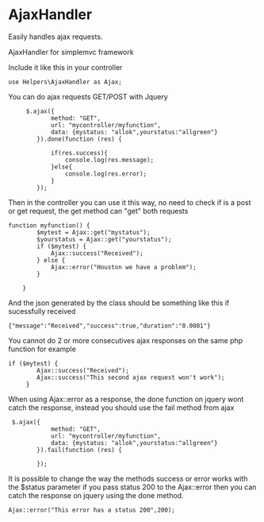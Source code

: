 # AjaxHandler

Easily handles ajax requests.

AjaxHandler for simplemvc framework

Include it like this in your controller

``` use Helpers\AjaxHandler as Ajax; ```

You can do ajax requests GET/POST with Jquery

```
     $.ajax({
            method: "GET",
            url: "mycontroller/myfunction",
            data: {mystatus: "allok",yourstatus:"allgreen"}
        }).done(function (res) {
           
            if(res.success){
                console.log(res.message);
            }else{
                console.log(res.error);
            }
        });

```

Then in the controller you can use it this way, no need to check if is a post
or get request, the get method can "get" both requests

```
function myfunction() {
        $mytest = Ajax::get("mystatus");
        $yourstatus = Ajax::get("yourstatus");
        if ($mytest) {
            Ajax::success("Received");
        } else {
            Ajax::error("Houston we have a problem");
        }

    }
```

And the json generated by the class should be something like this if sucessfully received
```
{"message":"Received","success":true,"duration":"0.0001"}
```

You cannot do 2 or more consecutives ajax responses on the same php function
for example

```
if ($mytest) {
        Ajax::success("Received");
        Ajax::success("This second ajax request won't work");
     }
```

When using Ajax::error as a response,  the done function on jquery wont catch
the response, instead you should use the fail method from ajax

```
 $.ajax({
            method: "GET",
            url: "mycontroller/myfunction",
            data: {mystatus: "allok",yourstatus:"allgreen"}
        }).fail(function (res) {
           
        });
```

It is possible to change the way the methods success or error works with the 
$status parameter if you pass status 200 to the Ajax::error then you can
catch the response on jquery using the done method.

 ```Ajax::error("This error has a status 200",200);```